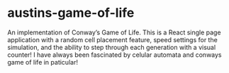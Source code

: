 # austins-game-of-life

An implementation of Conway’s Game of Life. This is a React single page application with a random cell placement feature, speed settings for the simulation, and the ability to step through each generation with a visual counter! I have always been fascinated by celular automata and conways game of life in paticular!
